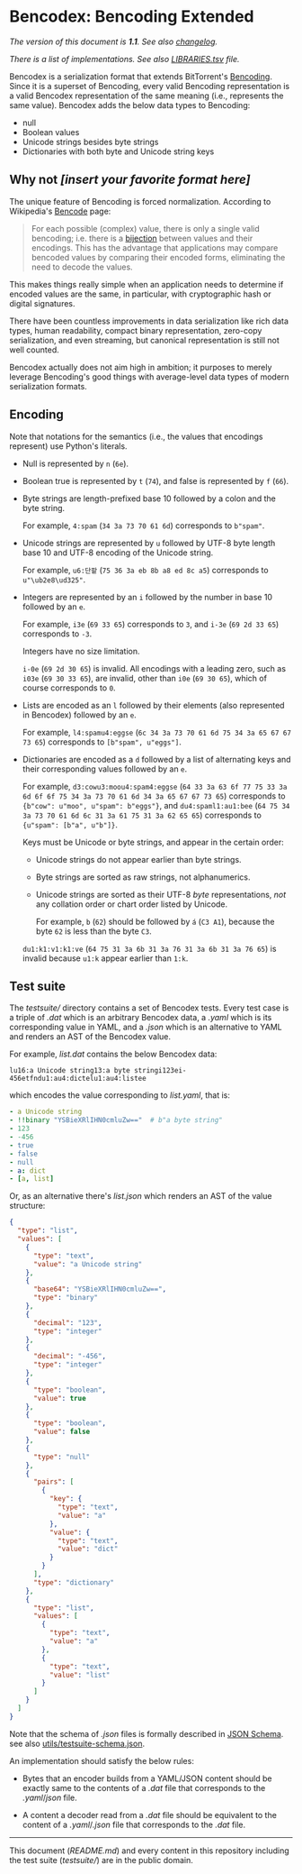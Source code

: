 Bencodex: Bencoding Extended
============================

*The version of this document is **1.1**.  See also [changelog].*

*There is a list of implementations.  See also [LIBRARIES.tsv](./LIBRARIES.tsv)
file.*

Bencodex is a serialization format that extends BitTorrent's [Bencoding].
Since it is a superset of Bencoding, every valid Bencoding representation is
a valid Bencodex representation of the same meaning (i.e., represents the same
value).  Bencodex adds the below data types to Bencoding:

 -  null
 -  Boolean values
 -  Unicode strings besides byte strings
 -  Dictionaries with both byte and Unicode string keys

[Bencoding]: http://www.bittorrent.org/beps/bep_0003.html#bencoding
[changelog]: ./CHANGES.md


Why not *[insert your favorite format here]*
--------------------------------------------

The unique feature of Bencoding is forced normalization.
According to Wikipedia's [Bencode] page:

> For each possible (complex) value, there is only a single valid bencoding;
> i.e. there is a [bijection] between values and their encodings.
> This has the advantage that applications may compare bencoded values by
> comparing their encoded forms, eliminating the need to decode the values.

This makes things really simple when an application needs to determine
if encoded values are the same, in particular, with cryptographic hash or
digital signatures.

There have been countless improvements in data serialization like
rich data types, human readability, compact binary representation,
zero-copy serialization, and even streaming, but canonical representation
is still not well counted.

Bencodex actually does not aim high in ambition; it purposes to merely
leverage Bencoding's good things with average-level data types of modern
serialization formats.

[Bencode]: https://en.wikipedia.org/wiki/Bencode#Features_&_drawbacks
[bijection]: https://en.wikipedia.org/wiki/Bijection


Encoding
--------

Note that notations for the semantics (i.e., the values that encodings
represent) use Python's literals.

 -  Null is represented by `n` (`6e`).

 -  Boolean true is represented by `t` (`74`),
    and false is represented by `f` (`66`).

 -  Byte strings are length-prefixed base 10 followed by a colon and
    the byte string.

    For example, `4:spam` (`34 3a 73 70 61 6d`) corresponds to `b"spam"`.

 -  Unicode strings are represented by `u` followed by UTF-8 byte length
    base 10 and UTF-8 encoding of the Unicode string.

    For example, `u6:단팥` (`75 36 3a eb 8b a8 ed 8c a5`) corresponds to
    `u"\ub2e8\ud325"`.

 -  Integers are represented by an `i` followed by the number in base 10
    followed by an `e`.

    For example, `i3e` (`69 33 65`) corresponds to `3`,
    and `i-3e` (`69 2d 33 65`) corresponds to `-3`.

    Integers have no size limitation.

    `i-0e` (`69 2d 30 65`) is invalid.  All encodings with a leading zero,
    such as `i03e` (`69 30 33 65`), are invalid, other than `i0e` (`69 30 65`),
    which of course corresponds to `0`.

 -  Lists are encoded as an `l` followed by their elements (also represented in
    Bencodex) followed by an `e`.

    For example, `l4:spamu4:eggse` (`6c 34 3a 73 70 61 6d 75 34 3a 65 67 67 73
    65`) corresponds to `[b"spam", u"eggs"]`.

 -  Dictionaries are encoded as a `d` followed by a list of alternating keys
    and their corresponding values followed by an `e`.

    For example, `d3:cowu3:moou4:spam4:eggse` (`64 33 3a 63 6f 77 75 33 3a 6d
    6f 6f 75 34 3a 73 70 61 6d 34 3a 65 67 67 73 65`) corresponds to
    `{b"cow": u"moo", u"spam": b"eggs"}`, and `du4:spaml1:au1:bee` (`64 75 34
    3a 73 70 61 6d 6c 31 3a 61 75 31 3a 62 65 65`) corresponds to
    `{u"spam": [b"a", u"b"]}`.

    Keys must be Unicode or byte strings, and appear in the certain order:

     -  Unicode strings do not appear earlier than byte strings.

     -  Byte strings are sorted as raw strings, not alphanumerics.

     -  Unicode strings are sorted as their UTF-8 *byte* representations,
        *not* any collation order or chart order listed by Unicode.

        For example, `b` (`62`) should be followed by `á` (`C3 A1`),
        because the byte `62` is less than the byte `C3`.

    `du1:k1:v1:k1:ve` (`64 75 31 3a 6b 31 3a 76 31 3a 6b 31 3a 76 65`) is
    invalid because `u1:k` appear earlier than `1:k`.


Test suite
----------

The *testsuite/* directory contains a set of Bencodex tests.  Every test case
is a triple of *.dat* which is an arbitrary Bencodex data, a *.yaml* which
is its corresponding value in YAML, and a *.json* which is an alternative to
YAML and renders an AST of the Bencodex value.

For example, *list.dat* contains the below Bencodex data:

~~~~ bencodex
lu16:a Unicode string13:a byte stringi123ei-456etfndu1:au4:dictelu1:au4:listee
~~~~

which encodes the value corresponding to *list.yaml*, that is:

~~~~ yaml
- a Unicode string
- !!binary "YSBieXRlIHN0cmluZw=="  # b"a byte string"
- 123
- -456
- true
- false
- null
- a: dict
- [a, list]
~~~~

Or, as an alternative there's *list.json* which renders an AST of the value
structure:

~~~~ json
{
  "type": "list",
  "values": [
    {
      "type": "text",
      "value": "a Unicode string"
    },
    {
      "base64": "YSBieXRlIHN0cmluZw==",
      "type": "binary"
    },
    {
      "decimal": "123",
      "type": "integer"
    },
    {
      "decimal": "-456",
      "type": "integer"
    },
    {
      "type": "boolean",
      "value": true
    },
    {
      "type": "boolean",
      "value": false
    },
    {
      "type": "null"
    },
    {
      "pairs": [
        {
          "key": {
            "type": "text",
            "value": "a"
          },
          "value": {
            "type": "text",
            "value": "dict"
          }
        }
      ],
      "type": "dictionary"
    },
    {
      "type": "list",
      "values": [
        {
          "type": "text",
          "value": "a"
        },
        {
          "type": "text",
          "value": "list"
        }
      ]
    }
  ]
}
~~~~

Note that the schema of *.json* files is formally described in [JSON Schema].
see also [utils/testsuite-schema.json](./utils/testsuite-schema.json).

An implementation should satisfy the below rules:

 -  Bytes that an encoder builds from a YAML/JSON content should be exactly
    same to the contents of a *.dat* file that corresponds to
    the *.yaml*/*json* file.

 -  A content a decoder read from a *.dat* file should be equivalent to
    the content of a *.yaml*/*.json* file that corresponds to the *.dat* file.

[JSON Schema]: https://json-schema.org/


----

This document (*README.md*) and every content in this repository including
the test suite (*testsuite/*) are in the public domain.
